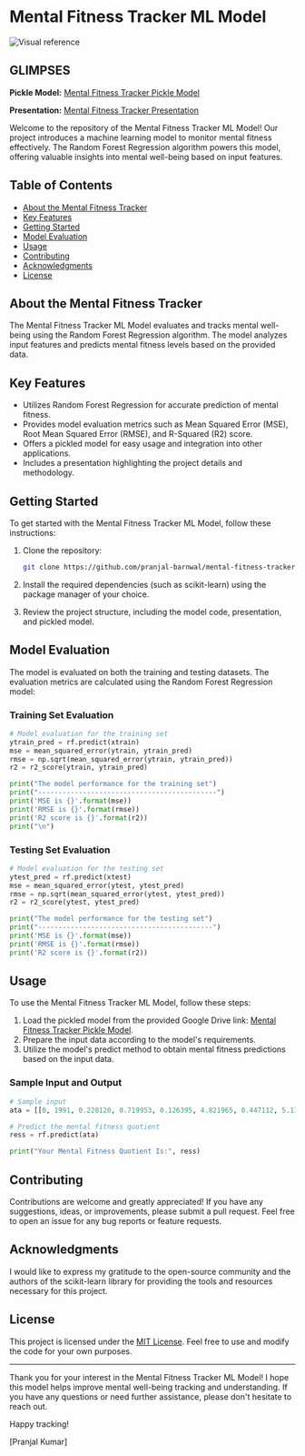 # Mental Fitness Tracker ML Model

![Visual reference](https://github.com/pranjal-barnwal/mental-fitness-tracker/assets/71400605/51ee863f-bf17-4142-9a38-bd3fe9a252dc)

## GLIMPSES

**Pickle Model:** [Mental Fitness Tracker Pickle Model](https://drive.google.com/file/d/1WzmfkdzvgSOm7uQQbVakmaEjm9a4rI6e/view?usp=drive_link)

**Presentation:** [Mental Fitness Tracker Presentation](https://docs.google.com/presentation/d/1OOdo-VLhvjbUscd1-qMpY6PDNPYckFYD/edit?usp=sharing&ouid=108712502165030352442&rtpof=true&sd=true)



Welcome to the repository of the Mental Fitness Tracker ML Model! Our project introduces a machine learning model to monitor mental fitness effectively. The Random Forest Regression algorithm powers this model, offering valuable insights into mental well-being based on input features.

## Table of Contents

- [About the Mental Fitness Tracker](#about-the-mental-fitness-tracker)
- [Key Features](#key-features)
- [Getting Started](#getting-started)
- [Model Evaluation](#model-evaluation)
- [Usage](#usage)
- [Contributing](#contributing)
- [Acknowledgments](#acknowledgments)
- [License](#license)

## About the Mental Fitness Tracker
The Mental Fitness Tracker ML Model evaluates and tracks mental well-being using the Random Forest Regression algorithm. The model analyzes input features and predicts mental fitness levels based on the provided data.

## Key Features
- Utilizes Random Forest Regression for accurate prediction of mental fitness.
- Provides model evaluation metrics such as Mean Squared Error (MSE), Root Mean Squared Error (RMSE), and R-Squared (R2) score.
- Offers a pickled model for easy usage and integration into other applications.
- Includes a presentation highlighting the project details and methodology.

## Getting Started

To get started with the Mental Fitness Tracker ML Model, follow these instructions:

1. Clone the repository:
   ```sh
   git clone https://github.com/pranjal-barnwal/mental-fitness-tracker
   ```

2. Install the required dependencies (such as scikit-learn) using the package manager of your choice.

3. Review the project structure, including the model code, presentation, and pickled model.

## Model Evaluation

The model is evaluated on both the training and testing datasets. The evaluation metrics are calculated using the Random Forest Regression model:

### Training Set Evaluation

```python
# Model evaluation for the training set
ytrain_pred = rf.predict(xtrain)
mse = mean_squared_error(ytrain, ytrain_pred)
rmse = np.sqrt(mean_squared_error(ytrain, ytrain_pred))
r2 = r2_score(ytrain, ytrain_pred)

print("The model performance for the training set")
print("--------------------------------------------")
print('MSE is {}'.format(mse))
print('RMSE is {}'.format(rmse))
print('R2 score is {}'.format(r2))
print("\n")
```

### Testing Set Evaluation

```python
# Model evaluation for the testing set
ytest_pred = rf.predict(xtest)
mse = mean_squared_error(ytest, ytest_pred)
rmse = np.sqrt(mean_squared_error(ytest, ytest_pred))
r2 = r2_score(ytest, ytest_pred)

print("The model performance for the testing set")
print("-------------------------------------------")
print('MSE is {}'.format(mse))
print('RMSE is {}'.format(rmse))
print('R2 score is {}'.format(r2))
```

## Usage

To use the Mental Fitness Tracker ML Model, follow these steps:

1. Load the pickled model from the provided Google Drive link: [Mental Fitness Tracker Pickle Model](https://drive.google.com/file/d/1WzmfkdzvgSOm7uQQbVakmaEjm9a4rI6e/view?usp=drive_link).
2. Prepare the input data according to the model's requirements.
3. Utilize the model's predict method to obtain mental fitness predictions based on the input data.

### Sample Input and Output

```python
# Sample input
ata = [[0, 1991, 0.228120, 0.719953, 0.126395, 4.821965, 0.447112, 5.116306, 0.444250]]

# Predict the mental fitness quotient
ress = rf.predict(ata)

print("Your Mental Fitness Quotient Is:", ress)
```

## Contributing

Contributions are welcome and greatly appreciated! If you have any suggestions, ideas, or improvements, please submit a pull request. Feel free to open an issue for any bug reports or feature requests.

## Acknowledgments

I would like to express my gratitude to the open-source community and the authors of the scikit-learn library for providing the tools and resources necessary for this project.

## License

This project is licensed under the [MIT License](LICENSE). Feel free to use and modify the code for your own purposes.

---

Thank you for your interest in the Mental Fitness Tracker ML Model! I hope this model helps improve mental well-being tracking and understanding. If you have any questions or need further assistance, please don't hesitate to reach out.

Happy tracking!

[Pranjal Kumar]
